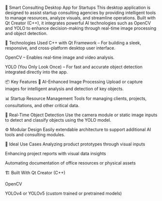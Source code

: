 💼 Smart Consulting Desktop App for Startups
This desktop application is designed to assist startup consulting agencies by providing intelligent tools to manage resources, analyze visuals, and streamline operations. Built with Qt Creator (C++), it integrates powerful AI technologies such as OpenCV and YOLO to enhance decision-making through real-time image processing and object detection.

🚀 Technologies Used
C++ with Qt Framework – For building a sleek, responsive, and cross-platform desktop user interface.

OpenCV – Enables real-time image and video analysis.

YOLO (You Only Look Once) – For fast and accurate object detection integrated directly into the app.

📦 Key Features
🧠 AI-Enhanced Image Processing
Upload or capture images for intelligent analysis and detection of key objects.

📊 Startup Resource Management
Tools for managing clients, projects, consultations, and other critical data.

📸 Real-Time Object Detection
Use the camera module or static image inputs to detect and classify objects using the YOLO model.

⚙️ Modular Design
Easily extendable architecture to support additional AI tools and consulting modules.

🧪 Ideal Use Cases
Analyzing product prototypes through visual inputs

Enhancing project reports with visual data insights

Automating documentation of office resources or physical assets

🏗️ Built With
Qt Creator (C++)

OpenCV

YOLOv4 or YOLOv5 (custom trained or pretrained models)
